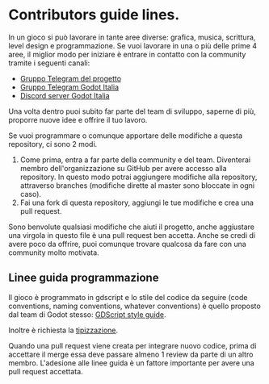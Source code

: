 # Contributors guide lines.

In un gioco si può lavorare in tante aree diverse: grafica, musica, scrittura, level design e programmazione. Se vuoi lavorare in una o più delle prime 4 aree, il miglior modo per iniziare è
entrare in contatto con la community tramite i seguenti canali:

- [Gruppo Telegram del progetto](https://t.me/joinchat/Fea7z0xQUHbZn0_wNyj6Vw)
- [Gruppo Telegram Godot Italia](https://t.me/joinchat/Ga4KigwWn53t2RRfoaPSKg) 
- [Discord server Godot Italia](https://discord.gg/7YuUqJB)

Una volta dentro puoi subito far parte del team di sviluppo, saperne di più, proporre nuove idee e offrire il tuo lavoro.

Se vuoi programmare o comunque apportare delle modifiche a questa repository, ci sono 2 modi.
  1. Come prima, entra a far parte della community e del team. Diventerai membro dell'organizzazione su GitHub per avere accesso alla repository. In questo modo potrai aggiungere modifiche alla repository, attraverso branches (modifiche dirette al master sono bloccate in ogni caso).
  2. Fai una fork di questa repository, aggiungi le tue modifiche e crea una pull request.

Sono benvolute qualsiasi modifiche che aiuti il progetto, anche aggiustare una virgola in questo file
è una pull request ben accetta. Anche se credi di avere poco da offrire, puoi comunque trovare
qualcosa da fare con una community molto motivata. 

## Linee guida programmazione

Il gioco è programmato in gdscript e lo stile del codice da seguire (code conventions, naming conventions, whatever conventions) è quello proposto dal team di Godot stesso: [GDScript style guide](https://docs.godotengine.org/en/3.2/getting_started/scripting/gdscript/gdscript_styleguide.html).

Inoltre è richiesta la [tipizzazione](https://docs.godotengine.org/en/3.2/getting_started/scripting/gdscript/gdscript_styleguide.html#static-typing). 

Quando una pull request viene creata per integrare nuovo codice, prima di accettare il merge essa 
deve passare almeno 1 review da parte di un altro membro. L'adesione alle linee guida è un fattore importante per avere una pull request accettata.